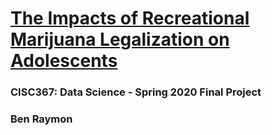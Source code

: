 # [The Impacts of Recreational Marijuana Legalization on Adolescents](https://benraymon.github.io/RecreationalMarijuanaLegalization/html/RML-final.html)

### CISC367: Data Science - Spring 2020 Final Project
### Ben Raymon
